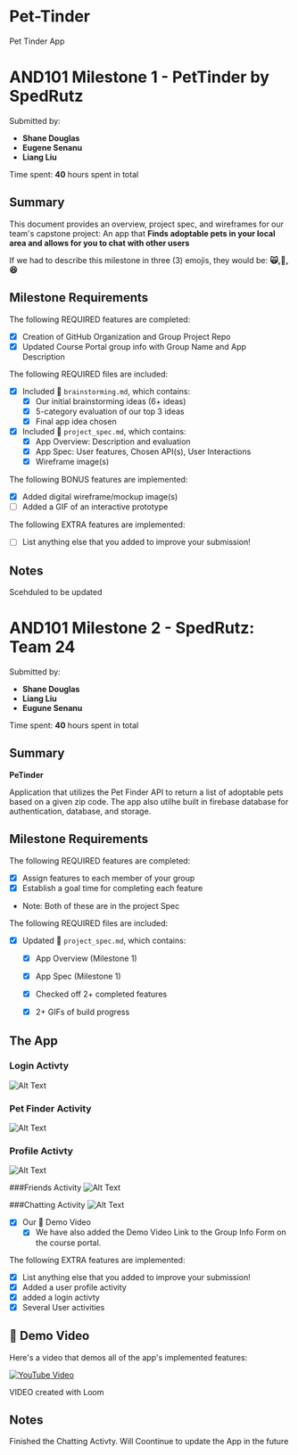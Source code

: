 # Pet-Tinder
Pet Tinder App 
<!-- (This is a comment) INSTRUCTIONS: Go through this page and fill out any **bolded** entries with their correct values.-->

# AND101 Milestone 1 - **PetTinder by SpedRutz**

Submitted by:
- **Shane Douglas**
- **Eugene Senanu**
- **Liang Liu**


Time spent: **40** hours spent in total

## Summary

This document provides an overview, project spec, and wireframes for our team's capstone project: An app that **Finds adoptable pets in your local area and allows for you to chat with other users**

If we had to describe this milestone in three (3) emojis, they would be: **:scream_cat:,:raised_hands:,:satisfied:**

## Milestone Requirements

<!-- Please be sure to change the [ ] to [x] for any features you completed.  If a feature is not checked [x], you might miss the points for that item! -->

The following REQUIRED features are completed:

- [x] Creation of GitHub Organization and Group Project Repo
- [x] Updated Course Portal group info with Group Name and App Description

The following REQUIRED files are included:

- [x] Included 📄 `brainstorming.md`, which contains:
  - [x] Our initial brainstorming ideas (6+ ideas)
  - [x] 5-category evaluation of our top 3 ideas
  - [x] Final app idea chosen
- [x] Included 📄 `project_spec.md`, which contains:
  - [x] App Overview: Description and evaluation
  - [x] App Spec: User features, Chosen API(s), User Interactions
  - [x] Wireframe image(s)

The following BONUS features are implemented:

- [x] Added digital wireframe/mockup image(s)
- [ ] Added a GIF of an interactive prototype

The following EXTRA features are implemented:

- [ ] List anything else that you added to improve your submission!

## Notes

Scehduled to be updated
# AND101 Milestone 2 - **SpedRutz: Team 24**

Submitted by:
- **Shane Douglas**
- **Liang Liu**
- **Eugune Senanu**

Time spent: **40** hours spent in total

## Summary

 **PeTinder**
 
 Application that utilizes the Pet Finder API to return a list of adoptable pets based on a given zip code. The app also utilhe built in firebase database for authentication, database, and storage.

## Milestone Requirements

<!-- Please be sure to change the [ ] to [x] for any features you completed.  If a feature is not checked [x], you might miss the points for that item! -->

The following REQUIRED features are completed:

- [x] Assign features to each member of your group
- [x] Establish a goal time for completing each feature
- Note: Both of these are in the project Spec

The following REQUIRED files are included:

- [x] Updated 📄 `project_spec.md`, which contains:
  - [X] App Overview (Milestone 1)
  - [X] App Spec (Milestone 1)
  - [x] Checked off 2+ completed features
  - [x] 2+ GIFs of build progress
  
  
## The App
 ### Login Activty
 ![Alt Text](loginactivty.gif)
 
 ### Pet Finder Activity
 ![Alt Text](petinderview.gif)
 
 ### Profile Activty
 ![Alt Text](profileactivty.gif)
 
 ###Friends Activity
 ![Alt Text](petinderview.gif)
 
  ###Chatting Activity
  ![Alt Text](petinderview.gif)

- [x] Our 🎥 Demo Video
  - [x] We have also added the Demo Video Link to the Group Info Form on the course portal.

The following EXTRA features are implemented:

- [x] List anything else that you added to improve your submission!
- [x] Added a user profile activity
- [x] added a login activty
- [x] Several User activities

## 🎥 Demo Video

Here's a video that demos all of the app's implemented features:

[![YouTube Video](https://img.youtube.com/vi/uY_FdX3INf0/0.jpg)](https://www.youtube.com/watch?v=uY_FdX3INf0)

VIDEO created with Loom

## Notes

Finished the Chatting Activty. Will Coontinue to update the App in the future
